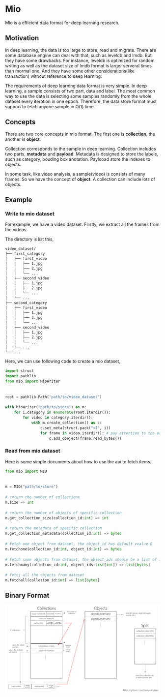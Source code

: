 # Mio

Mio is a efficient data format for deep learning research.

## Motivation

In deep learning, the data is too large to store, read and migrate. There are some database engine can deal with that, such as leveldb and lmdb. But they have some drawbacks. For instance, leveldb is optimized for random writing as well as the dataset size of lmdb format is larger serveral times than mormal one. And they have some other considerations(like transaction) without reference to deep learning.

The requirements of deep learning data format is very simple. In deep learning, a sample consists of two part, data and label. The most common way to use the data is selecting some samples randomly from the whole dataset every iteration in one epoch. Therefore, the data store format must support to fetch anyone sample in O(1) time.

## Concepts

There are two core concepts in mio format. The first one is **collection**, the another is **object**.

Collection corresponds to the sample in deep learning. Collection includes two parts, **metadata** and **payload**. Metadata is designed to store the labels, such as category, bouding box anotation. Paylooad store the indexes to objects.

In some task, like video analysis, a sample(video) is consists of many frames. So we have the concept of **object**. A collection can include lots of objects.

## Example

### Write to mio dataset
For example, we have a video dataset. Firstly, we extract all the frames from the videos.

The directory is list this,

```
video_dataset/
├── first_category
│   ├── first_video
│   │   ├── 1.jpg
│   │   ├── 2.jpg
│   │   └── ...
│   ├── second_video
│   │   ├── 1.jpg
│   │   ├── 2.jpg
│   │   └── ...
│   └── ...
├── second_category
│   ├── first_video
│   │   ├── 1.jpg
│   │   ├── 2.jpg
│   │   └── ...
│   ├── second_video
│   │   ├── 1.jpg
│   │   ├── 2.jpg
│   │   └── ...
│   └── ...
└── ...
```

Here, we can use following code to create a mio dataset,

``` python
import struct
import pathlib
from mio import MioWriter


root = pathlib.Path("path/to/video_dataset")

with MioWriter("path/to/store") as m:
    for i,category in enumerate(root.iterdir()):
        for video in category.iterdir():
            with m.create_collection() as c:
                c.set_meta(struct.pack("<I", i))
                for frame in video.iterdir(): # pay attention to the order of the frames
                    c.add_obeject(frame.read_bytes())
```

### Read from mio dataset

Here is some simple documents about how to use the api to fetch items.

``` python
from mio import MIO


m = MIO("path/to/store")

# return the number of collections
m.size => int 

# return the number of objects of specific collection
m.get_collection_size(collection_id:int) => int 

# return the metadata of specific collection
m.get_collection_metadata(collection_id:int) => bytes 

# fetch one object from dataset, the object_id has default vvalue 0
m.fetchone(collection_id:int, object_id:int) => bytes

# fetch some objects from dataset, the object_ids shoule be a list of int
m.fetchmany(colletion_id:int, object_ids:list[int]) => list[bytes]

# fetcj all the objects from dataset
m.fetchall(colletion_id:int) => list[bytes]
```

## Binary Format

![binary format describing figure](doc/asserts/mio.png)



